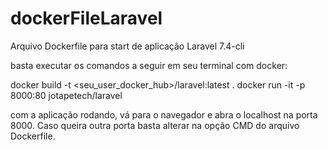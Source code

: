 # dockerFileLaravel
Arquivo Dockerfile para start de aplicação Laravel 7.4-cli



basta executar os comandos a seguir em seu terminal com docker:

docker build -t <seu_user_docker_hub>/laravel:latest .
docker run -it -p 8000:80 jotapetech/laravel



com a aplicação rodando, vá para o navegador e abra o localhost na porta 8000. Caso queira outra porta basta alterar na opção CMD do arquivo Dockerfile.
